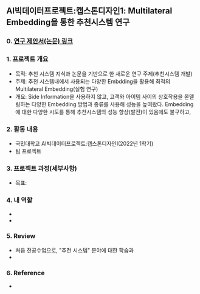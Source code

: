 ## AI빅데이터프로젝트:캡스톤디자인1: Multilateral Embedding을 통한 추천시스템 연구

### 0. [연구 제안서(논문) 링크]()

### 1. 프로젝트 개요
- 목적: 추천 시스템 지식과 논문을 기반으로 한 새로운 연구 주제(추천시스템 개발) 
- 주제: 추천 시스템내에서 사용되는 다양한 Embdding을 활용해 최적의 Multilateral Embedding(실험 연구)  
- 개요: Side Information을 사용하지 않고, 고객와 아이템 사이의 상호작용을 몯델링하는 다양한 Embedding 방법과 종류를 사용해 성능을 높여왔다. Embedding에 대한 다양한 시도를 통해 추천시스템의 성능 향상(발전)이 있음에도 불구하고, 

### 2. 활동 내용 
- 국민대학교 AI빅데이터프로젝트:캡스톤디자인Ⅰ(2022년 1학기) 
- 팀 프로젝트

### 3. 프로젝트 과정(세부사항)
- 목표:  

 


### 4. 내 역할
-
-

### 5. Review  
- 처음 전공수업으로, "추천 시스템" 분야에 대한 학습과 
- 

### 6. Reference
- 
